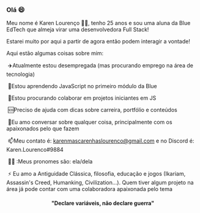 ### Olá :smile:

Meu nome é Karen Lourenço :rainbow_flag:, tenho 25 anos e sou uma aluna da Blue EdTech que almeja virar uma desenvolvedora Full Stack!

Estarei muito por aqui a partir de agora então podem interagir a vontade!

Aqui estão algumas coisas sobre mim:

​	:airplane:Atualmente estou desempregada (mas procurando emprego na área de tecnologia)

​	:seedling:Estou aprendendo JavaScript no primeiro módulo da Blue

​	:dancers:Estou procurando colaborar em projetos iniciantes em JS

​	:sos:Preciso de ajuda com dicas sobre carreira, portfólio e conteúdos

​	:speech_balloon:Eu amo conversar sobre qualquer coisa, principalmente com os apaixonados pelo que fazem

​	:mailbox:Meu contato é: karenmascarenhaslourenco@gmail.com e no Discord é: Karen.Lourenco#9884

​	:woman_astronaut: :Meus pronomes são: ela/dela

​	⚡ Eu amo a Antiguidade Clássica, filosofia, educação e jogos (Ikariam, Assassin's Creed, Humanking, Civilization...). Quem tiver algum projeto na área já pode contar com uma colaboradora apaixonada pelo tema



<h4 align="center">"Declare variáveis, não declare guerra" </h4>


